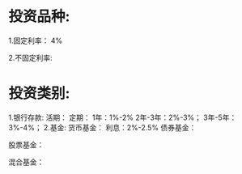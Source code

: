 # 投资品种:
1.固定利率：
  4%

2.不固定利率:
    
# 投资类别:
1.银行存款:
  活期：
  定期：
    1年：1%-2%
    2年-3年：2%-3%；
    3年-5年：3%-4%；
2.基金:
  货币基金：
    利息：2%-2.5%
  债券基金：
    
  股票基金：

  混合基金：

  

